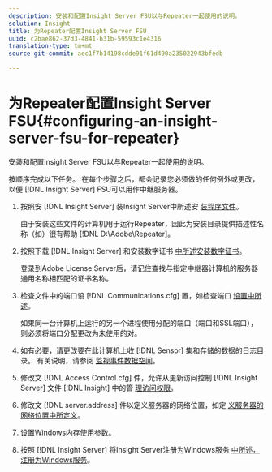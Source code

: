 ```yaml
---
description: 安装和配置Insight Server FSU以与Repeater一起使用的说明。
solution: Insight
title: 为Repeater配置Insight Server FSU
uuid: c2bae862-37d3-4841-b31b-59593c1e4316
translation-type: tm+mt
source-git-commit: aec1f7b14198cdde91f61d490a235022943bfedb

---
```



# 为Repeater配置Insight Server FSU{#configuring-an-insight-server-fsu-for-repeater}

安装和配置Insight Server FSU以与Repeater一起使用的说明。

按顺序完成以下任务。 在每个步骤之后，都会记录您必须做的任何例外或更改，以便 [!DNL Insight Server] FSU可以用作中继服务器。

1. 按照安 [!DNL Insight Server] 装Insight Server中所述安 [装程序文件](../../../../home/c-inst-svr/c-install-ins-svr/c-install-ins-svr.md#concept-1c796b4ca427474f99ec6ba34d8254cd)。

   由于安装这些文件的计算机用于运行Repeater，因此为安装目录提供描述性名称（如）很有帮助 [!DNL D:\Adobe\Repeater]。

1. 按照下载 [!DNL Insight Server] 和安装数字证书 [中所述安装数字证书](../../../../home/c-inst-svr/c-install-ins-svr/t-install-proc-inst-svr-dpu/c-dnld-dgtl-cert/c-dnld-dgtl-cert.md#concept-4f79c240492f4e52b6375b4b3bbefa17)。

   登录到Adobe License Server后，请记住查找与指定中继器计算机的服务器通用名称相匹配的证书名称。

1. 检查文件中的端口设 [!DNL Communications.cfg] 置，如检查端口 [设置中所述](../../../../home/c-inst-svr/c-install-ins-svr/t-install-proc-inst-svr-dpu/t-chk-pt-stgs.md#task-a91191b0a19e4437aa535a27c734ae64)。

   如果同一台计算机上运行的另一个进程使用分配的端口（端口和SSL端口），则必须将端口分配更改为未使用的对。

1. 如有必要，请更改要在此计算机上收 [!DNL Sensor] 集和存储的数据的日志目录。 有关说明，请参阅 [监视事件数据空间](../../../../home/c-inst-svr/c-admin-inst-svr/c-mntr-disk-spc/t-mntr-evt-data-spc.md#task-a54d4bd16b96437f943cd09e5d848440)。
1. 修改文 [!DNL Access Control.cfg] 件，允许从更新访问控制 [!DNL Insight Server] 文件 [!DNL Insight] 中的管 [理访问权限](../../../../home/c-inst-svr/c-install-ins-svr/t-install-proc-inst-svr-dpu/c-updt-accss-ctrl-file.md#concept-fb9aa0c0e0664c018528f56d01c4808d)。
1. 修改文 [!DNL server.address] 件以定义服务器的网络位置，如定 [义服务器的网络位置中所定义](../../../../home/c-inst-svr/c-install-ins-svr/t-install-proc-inst-svr-dpu/c-svrs-ntwk-loc/c-svrs-ntwk-loc.md#concept-87dd2aa3448c415ca1285bc445a8c649)。
1. 设置Windows内存使用参数。
1. 按照 [!DNL Insight Server] 将Insight Server注册为Windows服务 [中所述，注册为Windows服务](../../../../home/c-inst-svr/c-install-ins-svr/t-install-proc-inst-svr-dpu/c-reg-wdws-svc.md#concept-f2c7aa891d544a2595aa01d0d796a540)。
